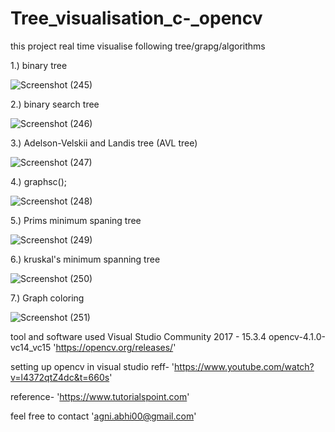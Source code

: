# Tree_visualisation_c-_opencv


this project real time visualise following tree/grapg/algorithms


1.) binary tree


![Screenshot (245)](https://user-images.githubusercontent.com/33664965/57295866-1e53a580-70e9-11e9-9563-7bd11b2509d4.png)




2.) binary search tree


![Screenshot (246)](https://user-images.githubusercontent.com/33664965/57295897-2dd2ee80-70e9-11e9-882b-fd6219136f45.png)




3.) Adelson-Velskii and Landis tree (AVL tree)


![Screenshot (247)](https://user-images.githubusercontent.com/33664965/57295922-3d523780-70e9-11e9-8b89-e58ee8a5f17e.png)




4.) graphsc();


![Screenshot (248)](https://user-images.githubusercontent.com/33664965/57295939-4a6f2680-70e9-11e9-861d-c46d1dc0eef0.png)




5.) Prims minimum spaning tree


![Screenshot (249)](https://user-images.githubusercontent.com/33664965/57295951-5529bb80-70e9-11e9-8b29-413c374fe503.png)



6.) kruskal's minimum spanning tree



![Screenshot (250)](https://user-images.githubusercontent.com/33664965/57295974-6246aa80-70e9-11e9-90f3-ad8e80e15f36.png)



7.) Graph coloring



![Screenshot (251)](https://user-images.githubusercontent.com/33664965/57295989-6d99d600-70e9-11e9-88f4-034da2a243e0.png)

tool and software used
Visual Studio Community 2017 - 15.3.4
opencv-4.1.0-vc14_vc15   'https://opencv.org/releases/'

setting up opencv in visual studio 
reff- 'https://www.youtube.com/watch?v=l4372qtZ4dc&t=660s'

reference- 'https://www.tutorialspoint.com'




feel free to contact 'agni.abhi00@gmail.com'
